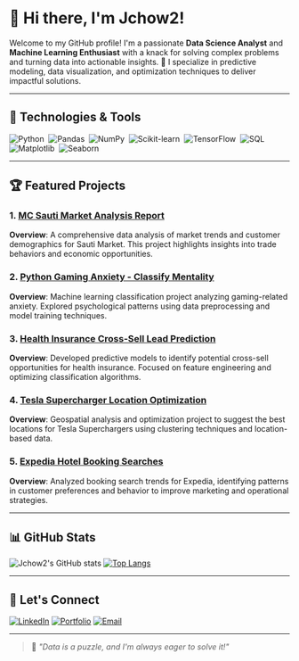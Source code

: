 # 👋 Hi there, I'm Jchow2!

Welcome to my GitHub profile! I'm a passionate **Data Science Analyst** and **Machine Learning Enthusiast** with a knack for solving complex problems and turning data into actionable insights. 🚀 I specialize in predictive modeling, data visualization, and optimization techniques to deliver impactful solutions.

---

## 🔧 Technologies & Tools
![Python](https://img.shields.io/badge/-Python-05122A?style=flat&logo=python)&nbsp;
![Pandas](https://img.shields.io/badge/-Pandas-05122A?style=flat&logo=pandas)&nbsp;
![NumPy](https://img.shields.io/badge/-NumPy-05122A?style=flat&logo=numpy)&nbsp;
![Scikit-learn](https://img.shields.io/badge/-Scikit--learn-05122A?style=flat&logo=scikit-learn)&nbsp;
![TensorFlow](https://img.shields.io/badge/-TensorFlow-05122A?style=flat&logo=tensorflow)&nbsp;
![SQL](https://img.shields.io/badge/-SQL-05122A?style=flat&logo=postgresql)&nbsp;
![Matplotlib](https://img.shields.io/badge/-Matplotlib-05122A?style=flat&logo=matplotlib)&nbsp;
![Seaborn](https://img.shields.io/badge/-Seaborn-05122A?style=flat&logo=seaborn)&nbsp;

---

## 🏆 Featured Projects

### 1. [MC Sauti Market Analysis Report](https://github.com/Jchow2/mc-sauti-market-analysis-report)
**Overview**: A comprehensive data analysis of market trends and customer demographics for Sauti Market. This project highlights insights into trade behaviors and economic opportunities.

### 2. [Python Gaming Anxiety - Classify Mentality](https://github.com/Jchow2/python-gaming-anxiety-classify-mentality)
**Overview**: Machine learning classification project analyzing gaming-related anxiety. Explored psychological patterns using data preprocessing and model training techniques.

### 3. [Health Insurance Cross-Sell Lead Prediction](https://github.com/Jchow2/python-health-insurance-cross-sell-lead)
**Overview**: Developed predictive models to identify potential cross-sell opportunities for health insurance. Focused on feature engineering and optimizing classification algorithms.

### 4. [Tesla Supercharger Location Optimization](https://github.com/Jchow2/tesla-supercharger-location-optimization)
**Overview**: Geospatial analysis and optimization project to suggest the best locations for Tesla Superchargers using clustering techniques and location-based data.

### 5. [Expedia Hotel Booking Searches](https://github.com/Jchow2/python-expedia-hotel-booking-searches)
**Overview**: Analyzed booking search trends for Expedia, identifying patterns in customer preferences and behavior to improve marketing and operational strategies.

---

## 📊 GitHub Stats
![Jchow2's GitHub stats](https://github-readme-stats.vercel.app/api?username=Jchow2&show_icons=true&theme=radical)
[![Top Langs](https://github-readme-stats.vercel.app/api/top-langs/?username=Jchow2&layout=compact&theme=radical)](https://github.com/Jchow2)

---

## 🌟 Let's Connect
[![LinkedIn](https://img.shields.io/badge/-LinkedIn-0077B5?style=flat&logo=linkedin&logoColor=white)](https://linkedin.com/in/yourprofile)
[![Portfolio](https://img.shields.io/badge/-Portfolio-000000?style=flat&logo=firefox&logoColor=white)](https://yourportfolio.com)
[![Email](https://img.shields.io/badge/-Email-D14836?style=flat&logo=gmail&logoColor=white)](mailto:your.email@example.com)

---

> 🌱 *"Data is a puzzle, and I'm always eager to solve it!"*

<!---
Jchow2/Jchow2 is a ✨ special ✨ repository because its `README.md` (this file) appears on your GitHub profile.
You can click the Preview link to take a look at your changes.
--->
